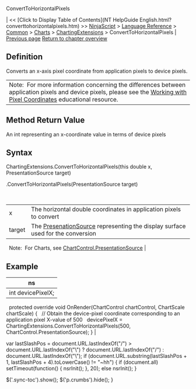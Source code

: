 ﻿










 


ConvertToHorizontalPixels







| &lt;&lt; [Click to Display Table of Contents](NT HelpGuide English.html?converttohorizontalpixels.htm) &gt;&gt;
 [NinjaScript](ninjascript.htm) &gt; [Language Reference](language_reference_wip.htm) &gt; [Common](common.htm) &gt; [Charts](chart.htm) &gt; [ChartingExtensions](chartingextensions.htm) &gt;
ConvertToHorizontalPixels | [Previous page](convertfromverticalpixels.htm)
[Return to chapter overview](chartingextensions.htm)










Definition
----------


Converts an x-axis pixel coordinate from application pixels to device pixels.





|  |
| --- |
| Note:  For more information concerning the differences between application pixels and device pixels, please see the [Working with Pixel Coordinates](working_with_pixel_coordinates.htm) educational resource. |





Method Return Value
-------------------


An int representing an x-coordinate value in terms of device pixels



Syntax
------


ChartingExtensions.ConvertToHorizontalPixels(this double x, PresentationSource target)  

<double>.ConvertToHorizontalPixels(PresentationSource target)


 




|  |  |
| --- | --- |
| x | The horizontal double coordinates in application pixels to convert |
| target | The [PresenationSource](https://msdn.microsoft.com/en-us/library/system.windows.presentationsource(v=vs.110).aspx) representing the display surface used for the conversion
 
Note:  For Charts, see [ChartControl.PresentationSource](presentationsource.htm) |




Example
-------




| ns |
| --- |
| int devicePixelX;
 
protected override void OnRender(ChartControl chartControl, ChartScale chartScale)
{
   // Obtain the device-pixel coordinate corresponding to an application pixel X-value of 500
   devicePixelX = ChartingExtensions.ConvertToHorizontalPixels(500, ChartControl.PresentationSource);
} |






 
 var lastSlashPos = document.URL.lastIndexOf("/") &gt; document.URL.lastIndexOf("\\") ? document.URL.lastIndexOf("/") : document.URL.lastIndexOf("\\");
 if (document.URL.substring(lastSlashPos + 1, lastSlashPos + 4).toLowerCase() != "~hh") {
 if (document.all) setTimeout(function() {
 nsrInit();
 }, 20);
 else nsrInit();
 }
 
 
 $('.sync-toc').show();
 $('p.crumbs').hide();
 }
 
 
 



</double>